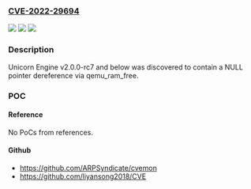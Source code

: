 ### [CVE-2022-29694](https://cve.mitre.org/cgi-bin/cvename.cgi?name=CVE-2022-29694)
![](https://img.shields.io/static/v1?label=Product&message=n%2Fa&color=blue)
![](https://img.shields.io/static/v1?label=Version&message=n%2Fa&color=blue)
![](https://img.shields.io/static/v1?label=Vulnerability&message=n%2Fa&color=brighgreen)

### Description

Unicorn Engine v2.0.0-rc7 and below was discovered to contain a NULL pointer dereference via qemu_ram_free.

### POC

#### Reference
No PoCs from references.

#### Github
- https://github.com/ARPSyndicate/cvemon
- https://github.com/liyansong2018/CVE

